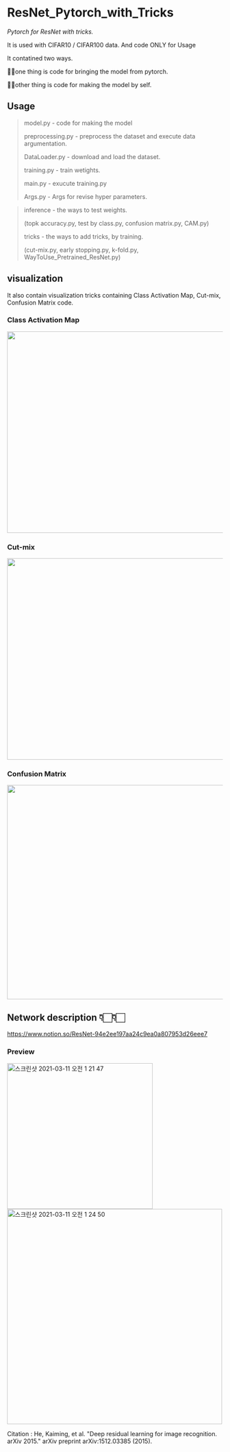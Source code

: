 # ResNet_Pytorch_with_Tricks

*Pytorch for ResNet with tricks.*

It is used with CIFAR10 / CIFAR100 data. And code ONLY for Usage




It contatined two ways.

☝🏻one thing is code for bringing the model from pytorch.

✌🏻other thing is code for making the model by self.

## Usage
> model.py  - code for making the model
> 
> preprocessing.py  - preprocess the dataset and execute data argumentation.
> 
> DataLoader.py  - download and load the dataset.
> 
> training.py  - train wetights.
> 
> main.py  - exucute training.py
> 
> Args.py  - Args for revise hyper parameters.

> inference  - the ways to test weights.
> 
> (topk accuracy.py, test by class.py, confusion matrix.py, CAM.py)
> 
> tricks  - the ways to add tricks, by training.
> 
> (cut-mix.py, early stopping.py, k-fold.py, WayToUse_Pretrained_ResNet.py)

## visualization
It also contain visualization tricks containing Class Activation Map, Cut-mix, Confusion Matrix code.
### Class Activation Map
<img src="https://user-images.githubusercontent.com/65028694/130565823-f4f49ea8-086f-4707-8162-709710ef1346.png"  width="680" height="470">

### Cut-mix
<img src="https://user-images.githubusercontent.com/65028694/130569484-1512e484-4f48-4893-8e2e-7f06d882a386.png"  width="680" height="470">

### Confusion Matrix
<img src="https://user-images.githubusercontent.com/65028694/130567874-5504eddb-8b5f-4bb7-b6eb-640f0239d2bf.png"  width="660" height="500">


## Network description 👇🏻👇🏻
https://www.notion.so/ResNet-94e2ee197aa24c9ea0a807953d26eee7

### Preview 
<img width="340" alt="스크린샷 2021-03-11 오전 1 21 47" src="https://user-images.githubusercontent.com/65028694/110661895-57d72980-8208-11eb-8ceb-6a6663fc7f6d.png">
<img width="502" alt="스크린샷 2021-03-11 오전 1 24 50" src="https://user-images.githubusercontent.com/65028694/110662215-a2f13c80-8208-11eb-85a1-87d440a3d73d.png">


Citation : He, Kaiming, et al. "Deep residual learning for image recognition. arXiv 2015." arXiv preprint arXiv:1512.03385 (2015).

